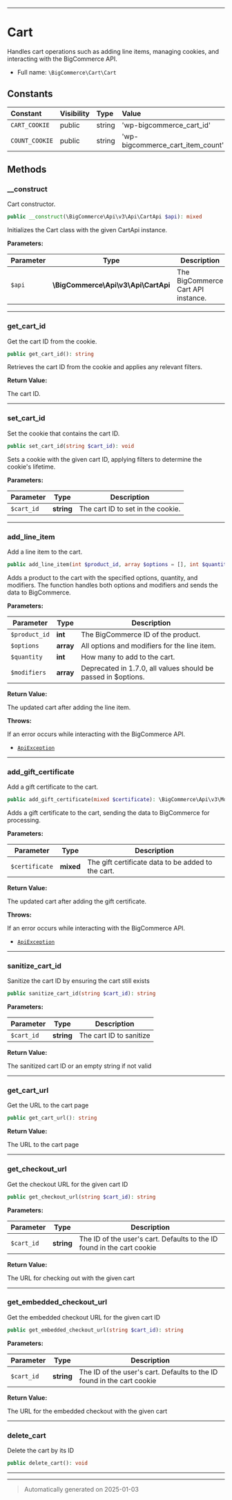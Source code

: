***

# Cart

Handles cart operations such as adding line items, managing cookies, and interacting with the BigCommerce API.



* Full name: `\BigCommerce\Cart\Cart`


## Constants

| Constant | Visibility | Type | Value |
|:---------|:-----------|:-----|:------|
|`CART_COOKIE`|public|string|&#039;wp-bigcommerce_cart_id&#039;|
|`COUNT_COOKIE`|public|string|&#039;wp-bigcommerce_cart_item_count&#039;|


## Methods


### __construct

Cart constructor.

```php
public __construct(\BigCommerce\Api\v3\Api\CartApi $api): mixed
```

Initializes the Cart class with the given CartApi instance.






**Parameters:**

| Parameter | Type | Description |
|-----------|------|-------------|
| `$api` | **\BigCommerce\Api\v3\Api\CartApi** | The BigCommerce Cart API instance. |





***

### get_cart_id

Get the cart ID from the cookie.

```php
public get_cart_id(): string
```

Retrieves the cart ID from the cookie and applies any relevant filters.







**Return Value:**

The cart ID.




***

### set_cart_id

Set the cookie that contains the cart ID.

```php
public set_cart_id(string $cart_id): void
```

Sets a cookie with the given cart ID, applying filters to determine the cookie's lifetime.






**Parameters:**

| Parameter | Type | Description |
|-----------|------|-------------|
| `$cart_id` | **string** | The cart ID to set in the cookie. |





***

### add_line_item

Add a line item to the cart.

```php
public add_line_item(int $product_id, array $options = [], int $quantity = 1, array $modifiers = []): \BigCommerce\Api\v3\Model\Cart
```

Adds a product to the cart with the specified options, quantity, and modifiers.
The function handles both options and modifiers and sends the data to BigCommerce.






**Parameters:**

| Parameter | Type | Description |
|-----------|------|-------------|
| `$product_id` | **int** | The BigCommerce ID of the product. |
| `$options` | **array** | All options and modifiers for the line item. |
| `$quantity` | **int** | How many to add to the cart. |
| `$modifiers` | **array** | Deprecated in 1.7.0, all values should be passed in $options. |


**Return Value:**

The updated cart after adding the line item.



**Throws:**
<p>If an error occurs while interacting with the BigCommerce API.</p>

- [`ApiException`](./classes/BigCommerce/Api/v3/ApiException.md)



***

### add_gift_certificate

Add a gift certificate to the cart.

```php
public add_gift_certificate(mixed $certificate): \BigCommerce\Api\v3\Model\Cart
```

Adds a gift certificate to the cart, sending the data to BigCommerce for processing.






**Parameters:**

| Parameter | Type | Description |
|-----------|------|-------------|
| `$certificate` | **mixed** | The gift certificate data to be added to the cart. |


**Return Value:**

The updated cart after adding the gift certificate.



**Throws:**
<p>If an error occurs while interacting with the BigCommerce API.</p>

- [`ApiException`](./classes/BigCommerce/Api/v3/ApiException.md)



***

### sanitize_cart_id

Sanitize the cart ID by ensuring the cart still exists

```php
public sanitize_cart_id(string $cart_id): string
```








**Parameters:**

| Parameter | Type | Description |
|-----------|------|-------------|
| `$cart_id` | **string** | The cart ID to sanitize |


**Return Value:**

The sanitized cart ID or an empty string if not valid




***

### get_cart_url

Get the URL to the cart page

```php
public get_cart_url(): string
```









**Return Value:**

The URL to the cart page




***

### get_checkout_url

Get the checkout URL for the given cart ID

```php
public get_checkout_url(string $cart_id): string
```








**Parameters:**

| Parameter | Type | Description |
|-----------|------|-------------|
| `$cart_id` | **string** | The ID of the user&#039;s cart. Defaults to the ID found in the cart cookie |


**Return Value:**

The URL for checking out with the given cart




***

### get_embedded_checkout_url

Get the embedded checkout URL for the given cart ID

```php
public get_embedded_checkout_url(string $cart_id): string
```








**Parameters:**

| Parameter | Type | Description |
|-----------|------|-------------|
| `$cart_id` | **string** | The ID of the user&#039;s cart. Defaults to the ID found in the cart cookie |


**Return Value:**

The URL for the embedded checkout with the given cart




***

### delete_cart

Delete the cart by its ID

```php
public delete_cart(): void
```












***


***
> Automatically generated on 2025-01-03
